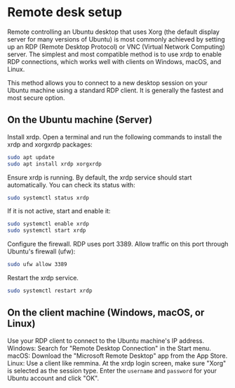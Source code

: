 # Remote desk setup

Remote controlling an Ubuntu desktop that uses Xorg (the default display server for many versions of Ubuntu) is most commonly achieved by setting up an RDP (Remote Desktop Protocol) or VNC (Virtual Network Computing) server. The simplest and most compatible method is to use xrdp to enable RDP connections, which works well with clients on Windows, macOS, and Linux. 

This method allows you to connect to a new desktop session on your Ubuntu machine using a standard RDP client. It is generally the fastest and most secure option. 

## On the Ubuntu machine (Server)

Install xrdp. Open a terminal and run the following commands to install the xrdp and xorgxrdp packages:
```sh
sudo apt update
sudo apt install xrdp xorgxrdp
```

Ensure xrdp is running. By default, the xrdp service should start automatically. You can check its status with:
```sh
sudo systemctl status xrdp
```

If it is not active, start and enable it:
```sh
sudo systemctl enable xrdp
sudo systemctl start xrdp
```

Configure the firewall. RDP uses port 3389. Allow traffic on this port through Ubuntu's firewall (ufw):
```sh
sudo ufw allow 3389
```

Restart the xrdp service.
```sh
sudo systemctl restart xrdp
```

## On the client machine (Windows, macOS, or Linux)

Use your RDP client to connect to the Ubuntu machine's IP address.
Windows: Search for "Remote Desktop Connection" in the Start menu.
macOS: Download the "Microsoft Remote Desktop" app from the App Store.
Linux: Use a client like remmina.
At the xrdp login screen, make sure "Xorg" is selected as the session type.
Enter the `username` and `password` for your Ubuntu account and click "OK". 
